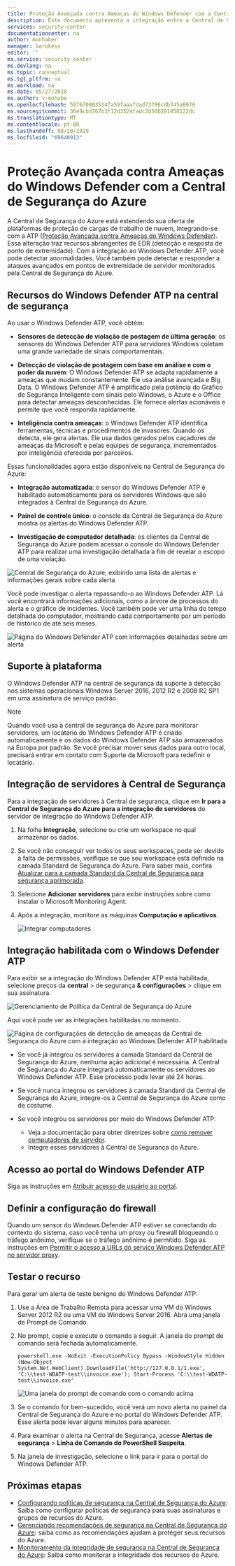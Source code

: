 ```yaml
---
title: Proteção Avançada contra Ameaças do Windows Defender com a Central de Segurança do Azure
description: Este documento apresenta a integração entre a Central de Segurança do Azure e a Proteção Avançada contra Ameaças do Windows Defender.
services: security-center
documentationcenter: na
author: monhaber
manager: barbkess
editor: ''
ms.service: security-center
ms.devlang: na
ms.topic: conceptual
ms.tgt_pltfrm: na
ms.workload: na
ms.date: 05/27/2018
ms.author: v-mohabe
ms.openlocfilehash: 597670803514fa59faaafdad73786cdb745a0976
ms.sourcegitcommit: 36e9cbd767b3f12d3524fadc2b50b281458122dc
ms.translationtype: MT
ms.contentlocale: pt-BR
ms.lasthandoff: 08/20/2019
ms.locfileid: "69640913"
---
```

# <a name="windows-defender-advanced-threat-protection-with-azure-security-center"></a>Proteção Avançada contra Ameaças do Windows Defender com a Central de Segurança do Azure

A Central de Segurança do Azure está estendendo sua oferta de plataformas de proteção de cargas de trabalho de nuvem, integrando-se com a ATP ([Proteção Avançada contra Ameaças do Windows Defender](https://www.microsoft.com/en-us/WindowsForBusiness/windows-atp)).
Essa alteração traz recursos abrangentes de EDR (detecção e resposta de ponto de extremidade). Com a integração ao Windows Defender ATP, você pode detectar anormalidades. Você também pode detectar e responder a ataques avançados em pontos de extremidade de servidor monitorados pela Central de Segurança do Azure.

## <a name="windows-defender-atp-features-in-security-center"></a>Recursos do Windows Defender ATP na central de segurança

Ao usar o Windows Defender ATP, você obtém:

- **Sensores de detecção de violação de postagem de última geração**: os sensores do Windows Defender ATP para servidores Windows coletam uma grande variedade de sinais comportamentais.

- **Detecção de violação de postagem com base em análise e com o poder da nuvem**: O Windows Defender ATP se adapta rapidamente a ameaças que mudam constantemente. Ele usa análise avançada e Big Data. O Windows Defender ATP é amplificado pela potência do Gráfico de Segurança Inteligente com sinais pelo Windows, o Azure e o Office para detectar ameaças desconhecidas. Ele fornece alertas acionáveis e permite que você responda rapidamente.

- **Inteligência contra ameaças**: o Windows Defender ATP identifica ferramentas, técnicas e procedimentos de invasores. Quando os detecta, ele gera alertas. Ele usa dados gerados pelos caçadores de ameaças da Microsoft e pelas equipes de segurança, incrementados por inteligência oferecida por parceiros.

Essas funcionalidades agora estão disponíveis na Central de Segurança do Azure:

- **Integração automatizada**: o sensor do Windows Defender ATP é habilitado automaticamente para os servidores Windows que são integrados à Central de Segurança do Azure.

- **Painel de controle único**: o console da Central de Segurança do Azure mostra os alertas do Windows Defender ATP.

- **Investigação de computador detalhada**: os clientes da Central de Segurança do Azure podem acessar o console do Windows Defender ATP para realizar uma investigação detalhada a fim de revelar o escopo de uma violação.

![Central de Segurança do Azure, exibindo uma lista de alertas e informações gerais sobre cada alerta](media/security-center-wdatp/image1.png)

Você pode investigar o alerta repassando-o ao Windows Defender ATP. Lá você encontrará informações adicionais, como a árvore de processos do alerta e o gráfico de incidentes. Você também pode ver uma linha do tempo detalhada do computador, mostrando cada comportamento por um período de histórico de até seis meses.

![Página do Windows Defender ATP com informações detalhadas sobre um alerta](media/security-center-wdatp/image3.png)

## <a name="platform-support"></a>Suporte à plataforma

O Windows Defender ATP na central de segurança dá suporte à detecção nos sistemas operacionais Windows Server 2016, 2012 R2 e 2008 R2 SP1 em uma assinatura de serviço padrão.

> [!NOTE]
> Quando você usa a central de segurança do Azure para monitorar servidores, um locatário do Windows Defender ATP é criado automaticamente e os dados do Windows Defender ATP são armazenados na Europa por padrão. Se você precisar mover seus dados para outro local, precisará entrar em contato com Suporte da Microsoft para redefinir o locatário.

## <a name="onboarding-servers-to-security-center"></a>Integração de servidores à Central de Segurança 

Para a integração de servidores à Central de segurança, clique em **Ir para a Central de Segurança do Azure para a integração de servidores** do servidor de integração do Windows Defender ATP.

1. Na folha **Integração**, selecione ou crie um workspace no qual armazenar os dados. <br>
2. Se você não conseguir ver todos os seus workspaces, pode ser devido à falta de permissões, verifique se que seu workspace está definido na camada Standard de Segurança do Azure. Para saber mais, confira [Atualizar para a camada Standard da Central de Segurança para segurança aprimorada](security-center-pricing.md).
    
3. Selecione **Adicionar servidores** para exibir instruções sobre como instalar o Microsoft Monitoring Agent. 

4. Após a integração, monitore as máquinas **Computação e aplicativos**.

   ![Integrar computadores](media/security-center-wdatp/onboard-computers.png)

## <a name="enable-windows-defender-atp-integration"></a>Integração habilitada com o Windows Defender ATP

Para exibir se a integração do Windows Defender ATP está habilitada, selecione preços da **central** > de segurança **& configurações** > clique em sua assinatura.

  ![Gerenciamento de Política da Central de Segurança do Azure](media/security-center-wdatp/policy-management.png)

Aqui você pode ver as integrações habilitadas no momento.

  ![Página de configurações de detecção de ameaças da Central de Segurança do Azure com a integração ao Windows Defender ATP habilitada](media/security-center-wdatp/enable-integrations.png)

- Se você já integrou os servidores à camada Standard da Central de Segurança do Azure, nenhuma ação adicional é necessária. A Central de Segurança do Azure integrará automaticamente os servidores ao Windows Defender ATP. Esse processo pode levar até 24 horas.

- Se você nunca integrou os servidores à camada Standard da Central de Segurança do Azure, integre-os à Central de Segurança do Azure como de costume.

- Se você integrou os servidores por meio do Windows Defender ATP:
  - Veja a documentação para obter diretrizes sobre [como remover computadores de servidor](https://go.microsoft.com/fwlink/p/?linkid=852906).
  - Integre esses servidores à Central de Segurança do Azure.

## <a name="access-to-the-windows-defender-atp-portal"></a>Acesso ao portal do Windows Defender ATP

Siga as instruções em [Atribuir acesso de usuário ao portal](https://docs.microsoft.com/windows/security/threat-protection/windows-defender-atp/assign-portal-access-windows-defender-advanced-threat-protection).

## <a name="set-the-firewall-configuration"></a>Definir a configuração do firewall

Quando um sensor do Windows Defender ATP estiver se conectando do contexto do sistema, caso você tenha um proxy ou firewall bloqueando o tráfego anônimo, verifique se o tráfego anônimo é permitido. Siga as instruções em [Permitir o acesso a URLs do serviço Windows Defender ATP no servidor proxy](https://docs.microsoft.com/windows/security/threat-protection/windows-defender-atp/configure-proxy-internet-windows-defender-advanced-threat-protection#enable-access-to-microsoft-defender-atp-service-urls-in-the-proxy-server).

## <a name="test-the-feature"></a>Testar o recurso

Para gerar um alerta de teste benigno do Windows Defender ATP:

1. Use a Área de Trabalho Remota para acessar uma VM do Windows Server 2012 R2 ou uma VM do Windows Server 2016.  Abra uma janela de Prompt de Comando.

2. No prompt, copie e execute o comando a seguir. A janela do prompt de comando será fechada automaticamente.

    ```
    powershell.exe -NoExit -ExecutionPolicy Bypass -WindowStyle Hidden (New-Object System.Net.WebClient).DownloadFile('http://127.0.0.1/1.exe', 'C:\\test-WDATP-test\\invoice.exe'); Start-Process 'C:\\test-WDATP-test\\invoice.exe'
    ```

   ![Uma janela do prompt de comando com o comando acima](media/security-center-wdatp/image4.jpeg)

3. Se o comando for bem-sucedido, você verá um novo alerta no painel da Central de Segurança do Azure e no portal do Windows Defender ATP. Esse alerta pode levar alguns minutos para aparecer.

4. Para examinar o alerta na Central de Segurança, acesse **Alertas de segurança** >  **Linha de Comando do PowerShell Suspeita**.

5. Na janela de investigação, selecione o link para ir para o portal do Windows Defender ATP.

## <a name="next-steps"></a>Próximas etapas

- [Configurando políticas de segurança na Central de Segurança do Azure](tutorial-security-policy.md): Saiba como configurar políticas de segurança para suas assinaturas e grupos de recursos do Azure.
- [Gerenciando recomendações de segurança na Central de Segurança do Azure](security-center-recommendations.md): saiba como as recomendações ajudam a proteger seus recursos do Azure.
- [Monitoramento da integridade de segurança na Central de Segurança do Azure](security-center-monitoring.md): Saiba como monitorar a integridade dos recursos do Azure.
